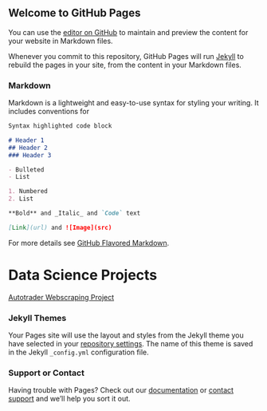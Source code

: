 ## Welcome to GitHub Pages

You can use the [editor on GitHub](https://github.com/yf12C06/portfolio/edit/gh-pages/index.md) to maintain and preview the content for your website in Markdown files.

Whenever you commit to this repository, GitHub Pages will run [Jekyll](https://jekyllrb.com/) to rebuild the pages in your site, from the content in your Markdown files.

### Markdown

Markdown is a lightweight and easy-to-use syntax for styling your writing. It includes conventions for

```markdown
Syntax highlighted code block

# Header 1
## Header 2
### Header 3

- Bulleted
- List

1. Numbered
2. List

**Bold** and _Italic_ and `Code` text

[Link](url) and ![Image](src)
```

For more details see [GitHub Flavored Markdown](https://guides.github.com/features/mastering-markdown/).

# Data Science Projects
<a href="https://github.com/yf12C06/usedcarsales_webscraping/blob/main/Autotrader%20Web%20Scraping%20101920.pdf" target="_blank">Autotrader Webscraping Project</a>

### Jekyll Themes

Your Pages site will use the layout and styles from the Jekyll theme you have selected in your [repository settings](https://github.com/yf12C06/portfolio/settings/pages). The name of this theme is saved in the Jekyll `_config.yml` configuration file.

### Support or Contact

Having trouble with Pages? Check out our [documentation](https://docs.github.com/categories/github-pages-basics/) or [contact support](https://support.github.com/contact) and we’ll help you sort it out.
